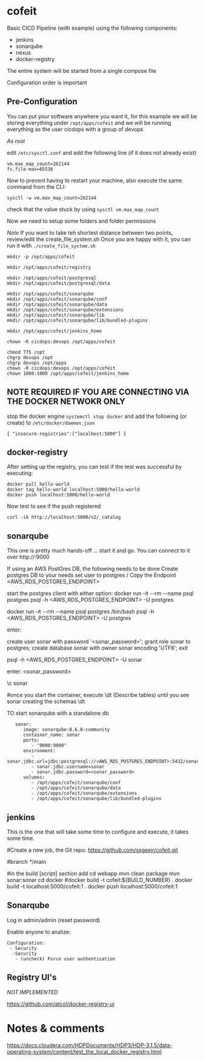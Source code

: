 # cofeit

Basic CICD Pipeline (with example) using the following components: 

* jenkins
* sonarqube
* nexus
* docker-registry

The entire system will be started from a single compose file 

Configuration order is important 

## Pre-Configuration

You can put your software anywhere you want it, for this example we will be storing everything under `/opt/apps/cofeit` and we will be running everything as the user cicdops with a group of devops

*As root*

edit `/etc/sysctl.conf` and add the following line (if it does not already exist)

```
vm.max_map_count=262144
fs.file-max=65536
```

Now to prevent having to restart your machine, also execute the same command from the CLI: 

`sysctl -w vm.max_map_count=262144`

check that the value stuck by using `sysctl vm.max_map_count`


Now we need to setup some folders and folder permissions 

*Note* If you want to take teh shortest distance between two points, review/edit the create_file_system.sh
Once you are happy with it, you can run it with `./create_file_system.sh`

```
mkdir -p /opt/apps/cofeit

mkdir /opt/apps/cofeit/registry 

mkdir /opt/apps/cofeit/postgresql
mkdir /opt/apps/cofeit/postgresql/data

mkdir /opt/apps/cofeit/sonarqube
mkdir /opt/apps/cofeit/sonarqube/conf
mkdir /opt/apps/cofeit/sonarqube/data
mkdir /opt/apps/cofeit/sonarqube/extensions
mkdir /opt/apps/cofeit/sonarqube/lib
mkdir /opt/apps/cofeit/sonarqube/lib/bundled-plugins

mkdir /opt/apps/cofeit/jenkins_home

chown -R cicdops:devops /opt/apps/cofeit

chmod 775 /opt
chgrp devops /opt
chgrp devops /opt/apps
chown -R cicdops:devops /opt/apps/cofeit
chown 1000:1000 /opt/apps/cofeit/jenkins_home
```


## NOTE REQUIRED IF YOU ARE CONNECTING VIA THE DOCKER NETWOKR ONLY
stop the docker engine `systemctl stop docker`
and add the following (or create) to `/etc/docker/daemon.json`

```
{ "insecure-registries":["localhost:5000"] }
```

## docker-registry

After setting up the registry, you can test if the test was successful by executing: 

```
docker pull hello-world
docker tag hello-world localhost:5000/hello-world
docker push localhost:5000/hello-world
```
Now test to see if the push registered

`curl -ik http://localhost:5000/v2/_catalog`

## sonarqube 
This one is pretty much hands-off ... start it and go.  You can connect to it over http://<IP>:9000 

If using an AWS PostGres DB, the following needs to be done
Create postgres DB to your needs
set user to postgres / <password>
Copy the Endpoint <AWS_RDS_POSTGRES_ENDPOINT>

start the postgres client with either option: 
docker run -it --rm --name psql postgres psql -h  <AWS_RDS_POSTGRES_ENDPOINT> -U postgres

docker run -it --rm --name psql postgres /bin/bash
psql -h  <AWS_RDS_POSTGRES_ENDPOINT> -U postgres

enter: <password>

create user sonar with password '<sonar_password>';
grant role sonar to postgres;
create database sonar with owner sonar encoding 'UTF8';
exit

psql -h  <AWS_RDS_POSTGRES_ENDPOINT> -U sonar

enter: <sonar_password>

\c sonar

#once you start the container, execute \dt (Describe tables) until you see sonar creating the schemas
\dt 

TO start sonarqube with a standalone db

```
   sonar:
      image: sonarqube:8.6.0-community
      container_name: sonar
      ports:
         - "9000:9000"
      environment:
         - sonar.jdbc.url=jdbc:postgresql://<AWS_RDS_POSTGRES_ENDPOINT>:5432/sonar
         - sonar.jdbc.username=sonar
         - sonar.jdbc.password=<sonar_password>
      volumes:
         - /opt/apps/cofeit/sonarqube/conf
         - /opt/apps/cofeit/sonarqube/data
         - /opt/apps/cofeit/sonarqube/extensions
         - /opt/apps/cofeit/sonarqube/lib/bundled-plugins

```


## jenkins 

This is the one that will take some time to configure and execute, it takes some time. 


#Create a new job, the Git repo: 
https://github.com/ssgeejr/cofeit.git

#branch
*/main


#in the build [script] section add
cd webapp
mvn clean package
mvn sonar:sonar
cd docker
#docker build -t cofeit:${BUILD_NUMBER} .
docker build -t localhost:5000/cofeit:1 .
docker push localhost:5000/cofeit:1




## Sonarqube

Log in admin/admin  (reset password)

Enable anyone to analize: 
```
Configuration:
 - Security
  -Security
   - (uncheck) Force user authentication
```


## Registry UI's 
_NOT IMPLEMENTED_

https://github.com/atcol/docker-registry-ui


# Notes & comments

https://docs.cloudera.com/HDPDocuments/HDP3/HDP-3.1.5/data-operating-system/content/test_the_local_docker_registry.html
